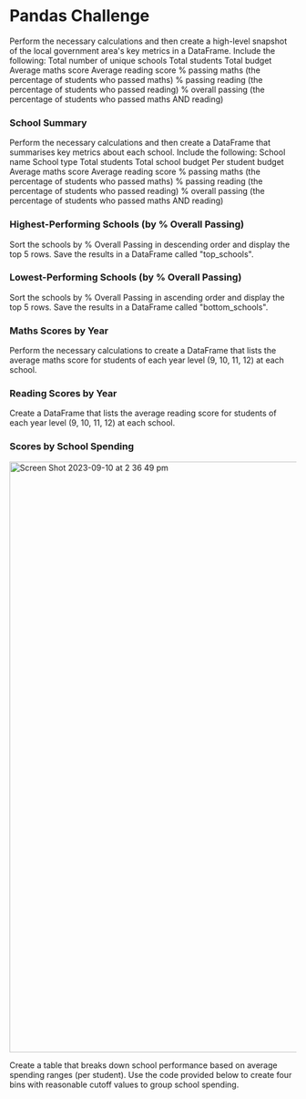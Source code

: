 # Pandas Challenge

Perform the necessary calculations and then create a high-level snapshot of the local government area's key metrics in a DataFrame.
Include the following:
Total number of unique schools
Total students
Total budget
Average maths score
Average reading score
% passing maths (the percentage of students who passed maths)
% passing reading (the percentage of students who passed reading)
% overall passing (the percentage of students who passed maths AND reading)


### School Summary

Perform the necessary calculations and then create a DataFrame that summarises key metrics about each school.
Include the following:
School name
School type
Total students
Total school budget
Per student budget
Average maths score
Average reading score
% passing maths (the percentage of students who passed maths)
% passing reading (the percentage of students who passed reading)
% overall passing (the percentage of students who passed maths AND reading)


### Highest-Performing Schools (by % Overall Passing)

Sort the schools by % Overall Passing in descending order and display the top 5 rows.
Save the results in a DataFrame called "top_schools".

### Lowest-Performing Schools (by % Overall Passing)

Sort the schools by % Overall Passing in ascending order and display the top 5 rows.
Save the results in a DataFrame called "bottom_schools".

### Maths Scores by Year

Perform the necessary calculations to create a DataFrame that lists the average maths score for students of each year level (9, 10, 11, 12) at each school.

### Reading Scores by Year

Create a DataFrame that lists the average reading score for students of each year level (9, 10, 11, 12) at each school.

### Scores by School Spending

<img width="1037" alt="Screen Shot 2023-09-10 at 2 36 49 pm" src="https://github.com/gulcanasln/Pandas_Challenge/assets/123443605/95f251bb-0d67-4cd7-b557-bd3a7589c396">

Create a table that breaks down school performance based on average spending ranges (per student).
Use the code provided below to create four bins with reasonable cutoff values to group school spending.
